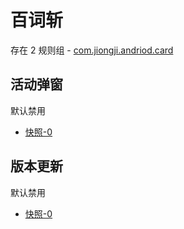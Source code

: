 # 百词斩

存在 2 规则组 - [com.jiongji.andriod.card](/src/apps/com.jiongji.andriod.card.ts)

## 活动弹窗

默认禁用

- [快照-0](https://i.gkd.li/i/13415075)

## 版本更新

默认禁用

- [快照-0](https://i.gkd.li/i/13488652)
